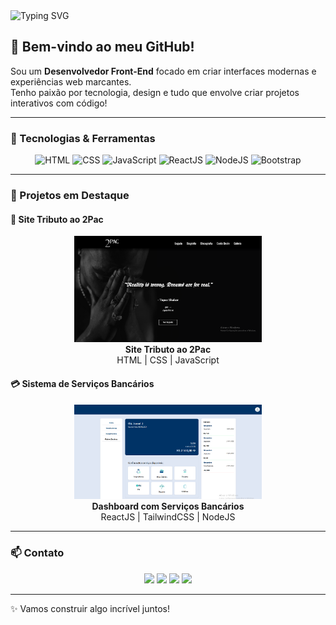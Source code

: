 <img src="https://readme-typing-svg.herokuapp.com?font=Space+Mono&size=24&pause=1000&color=00ADEF&width=380&lines=Olá%2C+me+chamo+Henrique+Aguiar!;Sou+Desenvolvedor+Front-End+%F0%9F%9A%80" alt="Typing SVG" />


<h2>👋 Bem-vindo ao meu GitHub!</h2>

<p>Sou um <strong>Desenvolvedor Front-End</strong> focado em criar interfaces modernas e experiências web marcantes. <br>Tenho paixão por tecnologia, design e tudo que envolve criar projetos interativos com código!</p>

---

### 🚀 Tecnologias & Ferramentas

<p align="center">
  <img src="https://cdn.jsdelivr.net/gh/devicons/devicon/icons/html5/html5-original.svg" height="40" alt="HTML" />
  <img src="https://cdn.jsdelivr.net/gh/devicons/devicon/icons/css3/css3-original.svg" height="40" alt="CSS" />
  <img src="https://cdn.jsdelivr.net/gh/devicons/devicon/icons/javascript/javascript-original.svg" height="40" alt="JavaScript" />
  <img src="https://cdn.jsdelivr.net/gh/devicons/devicon/icons/react/react-original.svg" height="40" alt="ReactJS" />
  <img src="https://cdn.jsdelivr.net/gh/devicons/devicon/icons/nodejs/nodejs-original.svg" height="40" alt="NodeJS" />
  <img src="https://cdn.jsdelivr.net/gh/devicons/devicon/icons/bootstrap/bootstrap-original.svg" height="40" alt="Bootstrap" />
</p>

---

### 🌟 Projetos em Destaque

#### 🧱 Site Tributo ao 2Pac
<p align="center">
  <a href="https://github.com/Sants-Coder/2pac-tribute-website">
    <img src="./tributo-tupac.png" width="300" alt="2Pac Tributo"/>
  </a><br>
  <strong>Site Tributo ao 2Pac</strong><br>
  HTML | CSS | JavaScript
</p>

#### 💳 Sistema de Serviços Bancários
<p align="center">
  <a href="https://github.com/Sants-Coder/dashboard-bancario-pos">
    <img src="./desktop-servicos.png" width="300" alt="Sistema de Serviços Bancários"/>
  </a><br>
  <strong>Dashboard com Serviços Bancários</strong><br>
  ReactJS | TailwindCSS | NodeJS
</p>

---

### 📫 Contato

<p align="center">
  <a href="mailto:ha701430@gmail.com"><img src="https://img.shields.io/badge/email-%23EA4335.svg?&style=for-the-badge&logo=gmail&logoColor=white" /></a>
  <a href="https://www.linkedin.com/in/henrique-aguiar-269b89233" target="_blank"><img src="https://img.shields.io/badge/LinkedIn-%230077B5.svg?&style=for-the-badge&logo=linkedin&logoColor=white" /></a>
  <a href="https://www.instagram.com/santscoder/" target="_blank"><img src="https://img.shields.io/badge/Instagram-%23E4405F.svg?&style=for-the-badge&logo=instagram&logoColor=white" /></a>
  <a href="https://www.youtube.com/@R4ZURANDU" target="_blank"><img src="https://img.shields.io/badge/YouTube-%23FF0000.svg?&style=for-the-badge&logo=youtube&logoColor=white" /></a>
</p>

---

✨ Vamos construir algo incrível juntos!

</div>
